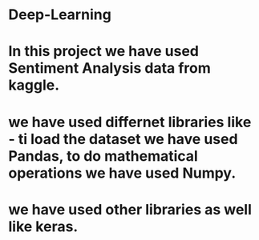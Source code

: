 # Deep-Learning
# In this project we have used Sentiment Analysis data  from kaggle.
# we have used differnet libraries like - ti load the dataset we have used Pandas, to do mathematical operations we have used Numpy.
# we have used other libraries as well like keras.
